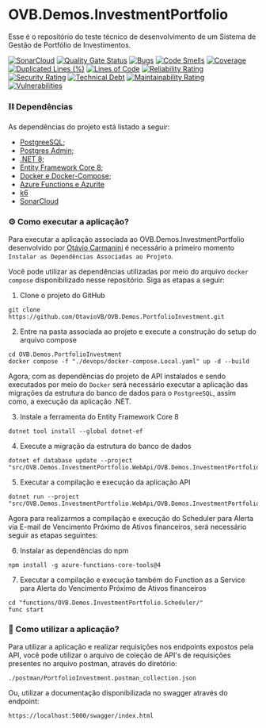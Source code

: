 ﻿# OVB.Demos.InvestmentPortfolio

Esse é o repositório do teste técnico de desenvolvimento de um Sistema de Gestão de Portfólio de Investimentos. 

[![SonarCloud](https://sonarcloud.io/images/project_badges/sonarcloud-white.svg)](https://sonarcloud.io/summary/new_code?id=OtavioVB_OVB.Demos.PortfolioInvestment)
[![Quality Gate Status](https://sonarcloud.io/api/project_badges/measure?project=OtavioVB_OVB.Demos.PortfolioInvestment&metric=alert_status)](https://sonarcloud.io/summary/new_code?id=OtavioVB_OVB.Demos.PortfolioInvestment)
[![Bugs](https://sonarcloud.io/api/project_badges/measure?project=OtavioVB_OVB.Demos.PortfolioInvestment&metric=bugs)](https://sonarcloud.io/summary/new_code?id=OtavioVB_OVB.Demos.PortfolioInvestment)
[![Code Smells](https://sonarcloud.io/api/project_badges/measure?project=OtavioVB_OVB.Demos.PortfolioInvestment&metric=code_smells)](https://sonarcloud.io/summary/new_code?id=OtavioVB_OVB.Demos.PortfolioInvestment)
[![Coverage](https://sonarcloud.io/api/project_badges/measure?project=OtavioVB_OVB.Demos.PortfolioInvestment&metric=coverage)](https://sonarcloud.io/summary/new_code?id=OtavioVB_OVB.Demos.PortfolioInvestment)
[![Duplicated Lines (%)](https://sonarcloud.io/api/project_badges/measure?project=OtavioVB_OVB.Demos.PortfolioInvestment&metric=duplicated_lines_density)](https://sonarcloud.io/summary/new_code?id=OtavioVB_OVB.Demos.PortfolioInvestment)
[![Lines of Code](https://sonarcloud.io/api/project_badges/measure?project=OtavioVB_OVB.Demos.PortfolioInvestment&metric=ncloc)](https://sonarcloud.io/summary/new_code?id=OtavioVB_OVB.Demos.PortfolioInvestment)
[![Reliability Rating](https://sonarcloud.io/api/project_badges/measure?project=OtavioVB_OVB.Demos.PortfolioInvestment&metric=reliability_rating)](https://sonarcloud.io/summary/new_code?id=OtavioVB_OVB.Demos.PortfolioInvestment)
[![Security Rating](https://sonarcloud.io/api/project_badges/measure?project=OtavioVB_OVB.Demos.PortfolioInvestment&metric=security_rating)](https://sonarcloud.io/summary/new_code?id=OtavioVB_OVB.Demos.PortfolioInvestment)
[![Technical Debt](https://sonarcloud.io/api/project_badges/measure?project=OtavioVB_OVB.Demos.PortfolioInvestment&metric=sqale_index)](https://sonarcloud.io/summary/new_code?id=OtavioVB_OVB.Demos.PortfolioInvestment)
[![Maintainability Rating](https://sonarcloud.io/api/project_badges/measure?project=OtavioVB_OVB.Demos.PortfolioInvestment&metric=sqale_rating)](https://sonarcloud.io/summary/new_code?id=OtavioVB_OVB.Demos.PortfolioInvestment)
[![Vulnerabilities](https://sonarcloud.io/api/project_badges/measure?project=OtavioVB_OVB.Demos.PortfolioInvestment&metric=vulnerabilities)](https://sonarcloud.io/summary/new_code?id=OtavioVB_OVB.Demos.PortfolioInvestment)

### :chains: Dependências

As dependências do projeto está listado a seguir:
- [PostgreeSQL](https://www.postgresql.org/);
- [Postgres Admin](https://www.pgadmin.org/);
- [.NET 8](https://dotnet.microsoft.com/pt-br/download/dotnet/8.0);
- [Entity Framework Core 8](https://learn.microsoft.com/pt-br/ef/core/get-started/overview/install);
- [Docker e Docker-Compose](https://docs.docker.com/);
- [Azure Functions e Azurite](https://learn.microsoft.com/en-us/azure/azure-functions/functions-bindings-timer?tabs=python-v2%2Cisolated-process%2Cnodejs-v4&pivots=programming-language-csharp)
- [k6](https://k6.io/docs)
- [SonarCloud](https://sonarcloud.io/summary/overall?id=OtavioVB_OVB.Demos.PortfolioInvestment)

### :gear: Como executar a aplicação?

Para executar a aplicação associada ao OVB.Demos.InvestmentPortfolio desenvolvido por [Otávio Carmanini](https://www.linkedin.com/in/otaviovillasboassimoncinicarmanini/) é necessário a primeiro momento `Instalar as Dependências Associadas ao Projeto`.

Você pode utilizar as dependências utilizadas por meio do arquivo `docker compose` disponibilizado nesse repositório. Siga as etapas a seguir:

1. Clone o projeto do GitHub

```
git clone https://github.com/OtavioVB/OVB.Demos.PortfolioInvestment.git
```

2. Entre na pasta associada ao projeto e execute a construção do setup do arquivo compose

```
cd OVB.Demos.PortfolioInvestment
docker compose -f "./devops/docker-compose.Local.yaml" up -d --build
```

Agora, com as dependências do projeto de API instalados e sendo executados por meio do `Docker` será necessário executar a aplicação das migrações da estrutura do banco de dados para o `PostgreeSQL`, assim como, a execução da aplicação .NET.

3. Instale a ferramenta do Entity Framework Core 8

```
dotnet tool install --global dotnet-ef
```

4. Execute a migração da estrutura do banco de dados

```
dotnet ef database update --project "src/OVB.Demos.InvestmentPortfolio.WebApi/OVB.Demos.InvestmentPortfolio.WebApi.csproj"
```

5. Executar a compilação e execução da aplicação API

```
dotnet run --project "src/OVB.Demos.InvestmentPortfolio.WebApi/OVB.Demos.InvestmentPortfolio.WebApi.csproj"
```

Agora para realizarmos a compilação e execução do Scheduler para Alerta via E-mail de Vencimento Próximo de Ativos financeiros, será necessário seguir as etapas seguintes:

6. Instalar as dependências do npm

```
npm install -g azure-functions-core-tools@4
```

7. Executar a compilação e execução também do Function as a Service para Alerta do Vencimento Próximo de Ativos financeiros

```
cd "functions/OVB.Demos.InvestmentPortfolio.Scheduler/"
func start
```

### :rocket: Como utilizar a aplicação?

Para utilizar a aplicação e realizar requisições nos endpoints expostos pela API, você pode utilizar o arquivo de coleção de API's de requisições presentes no arquivo postman, através do diretório:

```
./postman/PortfolioInvestment.postman_collection.json
```

Ou, utilizar a documentação disponibilizada no swagger através do endpoint:

```
https://localhost:5000/swagger/index.html
```